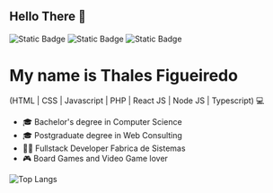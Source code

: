 ## Hello There 👋


<a href="https://www.linkedin.com/in/thales-emanuel-figueiredo-45927a87/" target="_blank" style="text-decoration: none; border: none; outline: none; box-shadow: none;"><img alt="Static Badge" src="https://img.shields.io/badge/LinkedIn-green?style=flat-square&color=00a21e" style="display: inline-block; vertical-align: middle;"></a>
<a href="https://www.thalesfigueiredo.dev.br" target="_blank" style="text-decoration: none; border: none; outline: none; box-shadow: none;"><img alt="Static Badge" src="https://img.shields.io/badge/Website-green?style=flat-square&color=00a21e" style="display: inline-block; vertical-align: middle;"></a>
<a href="mailto:thales.figueiredo.corvo@gmail.com" target="_blank" style="text-decoration: none; border: none; outline: none; box-shadow: none;"><img alt="Static Badge" src="https://img.shields.io/badge/thales.figueiredo.corvo%40gmail.com-green?style=flat-square&color=00a21e" style="display: inline-block; vertical-align: middle;"></a>

# My name is Thales Figueiredo
<!--
**thalesfigueiredo/thalesfigueiredo** is a ✨ _special_ ✨ repository because its `README.md` (this file) appears on your GitHub profile. -->
<p>(HTML | CSS | Javascript | PHP | React JS | Node JS | Typescript) 💻</p>

<ul>
  <li>🎓 Bachelor's degree in Computer Science</li>
  <li>🎓 Postgraduate degree in Web Consulting</li>
  <li>👩‍💻 Fullstack Developer Fabrica de Sistemas</li>
  <li>🎮 Board Games and Video Game lover</li>
</ul>

![Top Langs](https://github-readme-stats.vercel.app/api/top-langs/?username=thalesfigueiredo&hide_progress=true)
